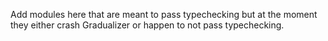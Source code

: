 Add modules here that are meant to pass typechecking but at the moment they
either crash Gradualizer or happen to not pass typechecking.
